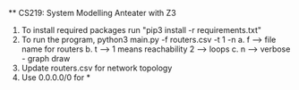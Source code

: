 ** CS219: System Modelling Anteater with Z3

1. To install required packages run "pip3 install -r requirements.txt"
2. To run the program, python3 main.py -f routers.csv -t 1 -n 
	a. f --> file name for routers
	b. t --> 1 means reachability 2 --> loops
	c. n --> verbose - graph draw
3. Update routers.csv for network topology
4. Use 0.0.0.0/0 for *